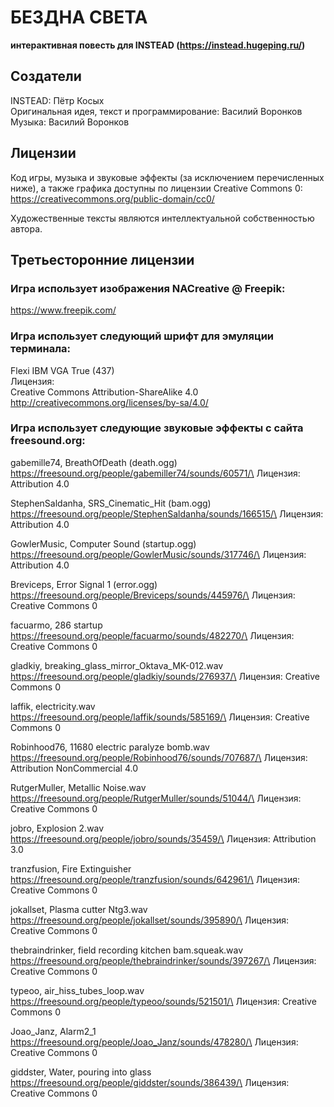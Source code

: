 # БЕЗДНА СВЕТА
**интерактивная повесть для INSTEAD (https://instead.hugeping.ru/)**

## Создатели

INSTEAD: Пётр Косых\
Оригинальная идея, текст и программирование: Василий Воронков\
Музыка: Василий Воронков

## Лицензии

Код игры, музыка и звуковые эффекты (за исключением перечисленных ниже),
а также графика доступны по лицензии Creative Commons 0:\
https://creativecommons.org/public-domain/cc0/

Художественные тексты являются интеллектуальной собственностью автора.

## Третьесторонние лицензии

### Игра использует изображения NACreative @ Freepik:
https://www.freepik.com/

### Игра использует следующий шрифт для эмуляции терминала:
Flexi IBM VGA True (437)\
Лицензия:\
Creative Commons Attribution-ShareAlike 4.0\
http://creativecommons.org/licenses/by-sa/4.0/

### Игра использует следующие звуковые эффекты с сайта freesound.org:

gabemille74, BreathOfDeath (death.ogg)\
https://freesound.org/people/gabemiller74/sounds/60571/\
Лицензия: Attribution 4.0

StephenSaldanha, SRS_Cinematic_Hit (bam.ogg)\
https://freesound.org/people/StephenSaldanha/sounds/166515/\
Лицензия: Attribution 4.0

GowlerMusic, Computer Sound (startup.ogg)\
https://freesound.org/people/GowlerMusic/sounds/317746/\
Лицензия: Attribution 4.0

Breviceps, Error Signal 1 (error.ogg)\
https://freesound.org/people/Breviceps/sounds/445976/\
Лицензия: Creative Commons 0

facuarmo, 286 startup\
https://freesound.org/people/facuarmo/sounds/482270/\
Лицензия: Creative Commons 0

gladkiy, breaking_glass_mirror_Oktava_MK-012.wav\
https://freesound.org/people/gladkiy/sounds/276937/\
Лицензия: Creative Commons 0

laffik, electricity.wav\
https://freesound.org/people/laffik/sounds/585169/\
Лицензия: Creative Commons 0

Robinhood76, 11680 electric paralyze bomb.wav\
https://freesound.org/people/Robinhood76/sounds/707687/\
Лицензия: Attribution NonCommercial 4.0

RutgerMuller, Metallic Noise.wav\
https://freesound.org/people/RutgerMuller/sounds/51044/\
Лицензия: Creative Commons 0

jobro, Explosion 2.wav\
https://freesound.org/people/jobro/sounds/35459/\
Лицензия: Attribution 3.0

tranzfusion, Fire Extinguisher\
https://freesound.org/people/tranzfusion/sounds/642961/\
Лицензия: Creative Commons 0

jokallset, Plasma cutter Ntg3.wav\
https://freesound.org/people/jokallset/sounds/395890/\
Лицензия: Creative Commons 0

thebraindrinker, field recording kitchen bam.squeak.wav\
https://freesound.org/people/thebraindrinker/sounds/397267/\
Лицензия: Creative Commons 0

typeoo, air_hiss_tubes_loop.wav\
https://freesound.org/people/typeoo/sounds/521501/\
Лицензия: Creative Commons 0

Joao_Janz, Alarm2_1\
https://freesound.org/people/Joao_Janz/sounds/478280/\
Лицензия: Creative Commons 0

giddster, Water, pouring into glass\
https://freesound.org/people/giddster/sounds/386439/\
Лицензия: Creative Commons 0
